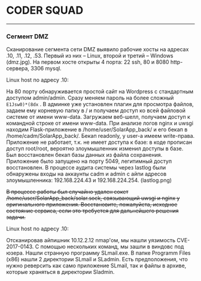# CODER SQUAD
--------------------------------------------
### Сегмент DMZ

Сканирование сегмента сети DMZ выявило рабочие хосты на адресах .10, .11, .12, .53. Первый из них – Linux, второй и третий – Windows (dmz.jpg).
На первом хосте открыты 4 порта: 22 ssh, 80 и 8080 http-сервера, 3306 mysql.

Linux host по адресу .10:


На 80 порту обнаруживается простой сайт на Wordpress с стандартным доступом admin/admin. 
Сразу меняем пароль на более сложный `E1Jsw0)*(8dx` . В админке уже установлен плагин для просмотра файлов, задаем ему корневую папку в / и получаем доступ ко всей файловой системе от имени www-data. Загружаем веб-шелл, получаем доступ к командной строке от имени www-data.
При анализе логов nginx и uwsgi находим Flask-приложение в /home/user/SolarApp_back/ и его бекап в /home/cadm/SolarApp_back/. 
Бекап readonly, у user-а имеем write-права. 
Приложение не работает, т.к. не имеет доступа к базе: в коде прописан доступ root/root, вероятно злоумышленник изменил доступы в базе. Был восстановлен бекап базы данных из файла сохранения. Приложение было запущено на порту 5049, легитимный доступ восстановлен.
В процессе аудита системы через lastlog были обнаружены входы на аккаунты cadm и admin с айпи адресов злоумышленника: 192.168.224.43 и 192.168.224.254. (lastlog.png)

~~В процессе работы был случайно удален сокет /home/user/SolarApp_back/solar.sock, связывающий uwsgi и nginx у оригинального приложения. Восстановите, пожалуйста, исходное состояние сервиса, если это требуется для дальнейшего решения задачи.~~


Linux host по адресу .10:

Отсканировав айпишник 10.12.2.12 nmap'ом, мы нашли уязимость CVE-2017-0143. С помощью нескольких команд, мы зашли в виндовс под юзера. Нашли странную программу SLmail.exe.
В папке Programm Files (x86) нашли 2 директории SLmail и SLadmin. Есть предположения, что нужно реверсить как само приложение SLmail, так и файлы в архиве, которые храняться в директории Sladmin.






